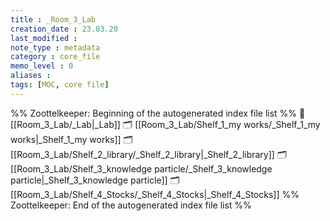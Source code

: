 ```yaml
---
title : _Room_3_Lab
creation_date : 23.03.20
last_modified :
note_type : metadata
category : core_file
memo_level : 0
aliases : 
tags: [MOC, core file]
---
```

%% Zoottelkeeper: Beginning of the autogenerated index file list  %%
📄 [[Room_3_Lab/_Lab|_Lab]]
🗂️ [[Room_3_Lab/Shelf_1_my works/_Shelf_1_my works|_Shelf_1_my works]]
🗂️ [[Room_3_Lab/Shelf_2_library/_Shelf_2_library|_Shelf_2_library]]
🗂️ [[Room_3_Lab/Shelf_3_knowledge particle/_Shelf_3_knowledge particle|_Shelf_3_knowledge particle]]
🗂️ [[Room_3_Lab/Shelf_4_Stocks/_Shelf_4_Stocks|_Shelf_4_Stocks]]
%% Zoottelkeeper: End of the autogenerated index file list  %%
